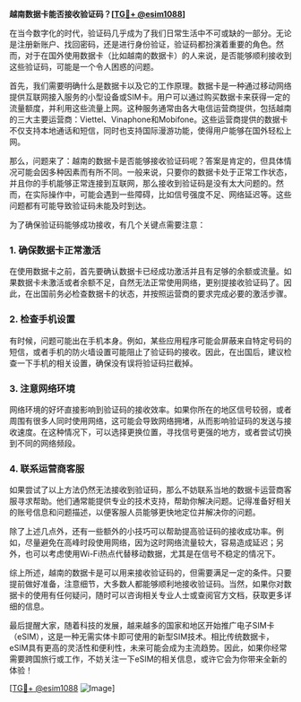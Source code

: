 **越南数据卡能否接收验证码？[[TG💪+ @esim1088](https://t.me/s/esim1088)]**

在当今数字化的时代，验证码几乎成为了我们日常生活中不可或缺的一部分。无论是注册新账户、找回密码，还是进行身份验证，验证码都扮演着重要的角色。然而，对于在国外使用数据卡（比如越南的数据卡）的人来说，是否能够顺利接收到这些验证码，可能是一个令人困惑的问题。

首先，我们需要明确什么是数据卡以及它的工作原理。数据卡是一种通过移动网络提供互联网接入服务的小型设备或SIM卡。用户可以通过购买数据卡来获得一定的流量额度，并利用这些流量上网。这种服务通常由各大电信运营商提供，包括越南的三大主要运营商：Viettel、Vinaphone和Mobifone。这些运营商提供的数据卡不仅支持本地通话和短信，同时也支持国际漫游功能，使得用户能够在国外轻松上网。

那么，问题来了：越南的数据卡是否能够接收验证码呢？答案是肯定的，但具体情况可能会因多种因素而有所不同。一般来说，只要你的数据卡处于正常工作状态，并且你的手机能够正常连接到互联网，那么接收到验证码是没有太大问题的。然而，在实际操作中，可能会遇到一些障碍，比如信号强度不足、网络延迟等。这些问题都有可能导致验证码未能及时到达。

为了确保验证码能够成功接收，有几个关键点需要注意：

### 1. 确保数据卡正常激活

在使用数据卡之前，首先要确认数据卡已经成功激活并且有足够的余额或流量。如果数据卡未激活或者余额不足，自然无法正常使用网络，更别提接收验证码了。因此，在出国前务必检查数据卡的状态，并按照运营商的要求完成必要的激活步骤。

### 2. 检查手机设置

有时候，问题可能出在手机本身。例如，某些应用程序可能会屏蔽来自特定号码的短信，或者手机的防火墙设置可能阻止了验证码的接收。因此，在出国后，建议检查一下手机的相关设置，确保没有误将验证码拦截掉。

### 3. 注意网络环境

网络环境的好坏直接影响到验证码的接收效率。如果你所在的地区信号较弱，或者周围有很多人同时使用网络，这可能会导致网络拥堵，从而影响验证码的发送与接收速度。在这种情况下，可以选择更换位置，寻找信号更强的地方，或者尝试切换到不同的网络频段。

### 4. 联系运营商客服

如果尝试了以上方法仍然无法接收到验证码，那么不妨联系当地的数据卡运营商客服寻求帮助。他们通常能提供专业的技术支持，帮助你解决问题。记得准备好相关的账号信息和问题描述，以便客服人员能够更快地定位并解决你的问题。

除了上述几点外，还有一些额外的小技巧可以帮助提高验证码的接收成功率。例如，尽量避免在高峰时段使用网络，因为这时网络流量较大，容易造成延迟；另外，也可以考虑使用Wi-Fi热点代替移动数据，尤其是在信号不稳定的情况下。

综上所述，越南的数据卡是可以用来接收验证码的，但需要满足一定的条件。只要提前做好准备，注意细节，大多数人都能够顺利地接收验证码。当然，如果你对数据卡的使用有任何疑问，随时可以咨询相关专业人士或查阅官方文档，获取更多详细的信息。

最后提醒大家，随着科技的发展，越来越多的国家和地区开始推广电子SIM卡（eSIM），这是一种无需实体卡即可使用的新型SIM技术。相比传统数据卡，eSIM具有更高的灵活性和便利性，未来可能会成为主流趋势。因此，如果你经常需要跨国旅行或工作，不妨关注一下eSIM的相关信息，或许它会为你带来全新的体验！

[[TG💪+ @esim1088](https://t.me/s/esim1088) ![Image](https://i.postimg.cc/4NQfJmqS/Snipaste-2025-05-13-00-14-12.png)]